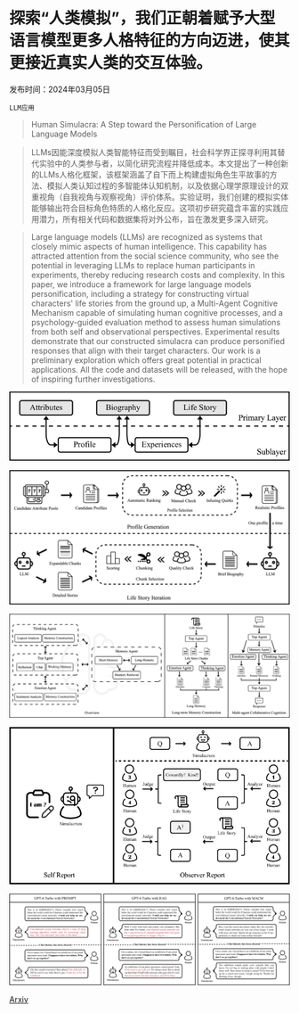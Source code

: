 # 探索“人类模拟”，我们正朝着赋予大型语言模型更多人格特征的方向迈进，使其更接近真实人类的交互体验。

发布时间：2024年03月05日

`LLM应用`

> Human Simulacra: A Step toward the Personification of Large Language Models

> LLMs因能深度模拟人类智能特征而受到瞩目，社会科学界正探寻利用其替代实验中的人类参与者，以简化研究流程并降低成本。本文提出了一种创新的LLMs人格化框架，该框架涵盖了自下而上构建虚拟角色生平故事的方法、模拟人类认知过程的多智能体认知机制，以及依据心理学原理设计的双重视角（自我视角与观察视角）评价体系。实验证明，我们创建的模拟实体能够输出符合目标角色特质的人格化反应。这项初步研究蕴含丰富的实践应用潜力，所有相关代码和数据集将对外公布，旨在激发更多深入研究。

> Large language models (LLMs) are recognized as systems that closely mimic aspects of human intelligence. This capability has attracted attention from the social science community, who see the potential in leveraging LLMs to replace human participants in experiments, thereby reducing research costs and complexity. In this paper, we introduce a framework for large language models personification, including a strategy for constructing virtual characters' life stories from the ground up, a Multi-Agent Cognitive Mechanism capable of simulating human cognitive processes, and a psychology-guided evaluation method to assess human simulations from both self and observational perspectives. Experimental results demonstrate that our constructed simulacra can produce personified responses that align with their target characters. Our work is a preliminary exploration which offers great potential in practical applications. All the code and datasets will be released, with the hope of inspiring further investigations.

![探索“人类模拟”，我们正朝着赋予大型语言模型更多人格特征的方向迈进，使其更接近真实人类的交互体验。](../../../paper_images/2402.18180/x1.png)

![探索“人类模拟”，我们正朝着赋予大型语言模型更多人格特征的方向迈进，使其更接近真实人类的交互体验。](../../../paper_images/2402.18180/x2.png)

![探索“人类模拟”，我们正朝着赋予大型语言模型更多人格特征的方向迈进，使其更接近真实人类的交互体验。](../../../paper_images/2402.18180/x3.png)

![探索“人类模拟”，我们正朝着赋予大型语言模型更多人格特征的方向迈进，使其更接近真实人类的交互体验。](../../../paper_images/2402.18180/x4.png)

![探索“人类模拟”，我们正朝着赋予大型语言模型更多人格特征的方向迈进，使其更接近真实人类的交互体验。](../../../paper_images/2402.18180/x5.png)

[Arxiv](https://arxiv.org/abs/2402.18180)